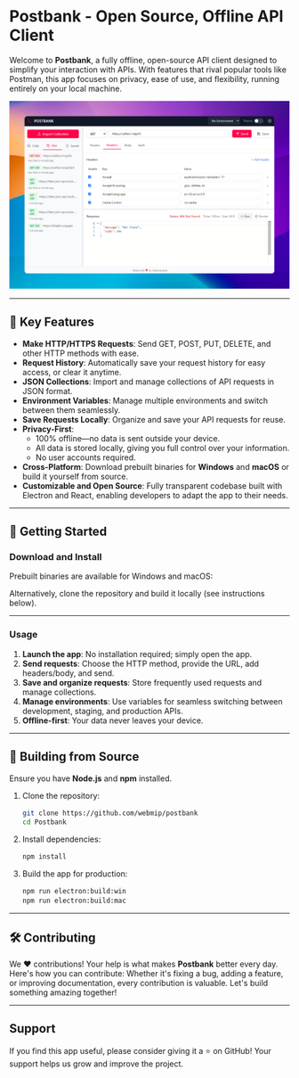 
# Postbank - Open Source, Offline API Client

Welcome to **Postbank**, a fully offline, open-source API client designed to simplify your interaction with APIs. With features that rival popular tools like Postman, this app focuses on privacy, ease of use, and flexibility, running entirely on your local machine.

![Postbank Screenshot](./assets/1.png)

---

## 🎯 Key Features
- **Make HTTP/HTTPS Requests**: Send GET, POST, PUT, DELETE, and other HTTP methods with ease.
- **Request History**: Automatically save your request history for easy access, or clear it anytime.
- **JSON Collections**: Import and manage collections of API requests in JSON format.
- **Environment Variables**: Manage multiple environments and switch between them seamlessly.
- **Save Requests Locally**: Organize and save your API requests for reuse.
- **Privacy-First**: 
  - 100% offline—no data is sent outside your device.
  - All data is stored locally, giving you full control over your information.
  - No user accounts required.
- **Cross-Platform**: Download prebuilt binaries for **Windows** and **macOS** or build it yourself from source.
- **Customizable and Open Source**: Fully transparent codebase built with Electron and React, enabling developers to adapt the app to their needs.

---

## 🚀 Getting Started

### Download and Install
Prebuilt binaries are available for Windows and macOS:

Alternatively, clone the repository and build it locally (see instructions below).

---

### Usage
1. **Launch the app**: No installation required; simply open the app.
2. **Send requests**: Choose the HTTP method, provide the URL, add headers/body, and send.
3. **Save and organize requests**: Store frequently used requests and manage collections.
4. **Manage environments**: Use variables for seamless switching between development, staging, and production APIs.
5. **Offline-first**: Your data never leaves your device.

---

## 🔧 Building from Source

Ensure you have **Node.js** and **npm** installed.

1. Clone the repository:
   ```bash
   git clone https://github.com/webmip/postbank
   cd Postbank
   ```
2. Install dependencies:
   ```bash
   npm install
   ```
3. Build the app for production:
   ```bash
   npm run electron:build:win
   npm run electron:build:mac
   ```

---


## 🛠 Contributing

We ❤️ contributions! Your help is what makes **Postbank** better every day. Here's how you can contribute:
Whether it's fixing a bug, adding a feature, or improving documentation, every contribution is valuable. Let's build something amazing together!

---


##  Support
If you find this app useful, please consider giving it a ⭐ on GitHub! Your support helps us grow and improve the project.

